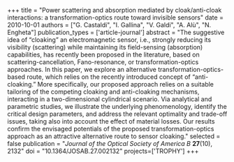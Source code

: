 +++
title = "Power scattering and absorption mediated by cloak/anti-cloak interactions: a transformation-optics route toward invisible sensors"
date = 2010-10-01
authors = ["G. Castaldi", "I. Gallina", "V. Galdi", "A. Alù", "N. Engheta"]
publication_types = ['article-journal']
abstract = "The suggestive idea of “cloaking” an electromagnetic sensor, i.e., strongly reducing its visibility (scattering) while maintaining its field-sensing (absorption) capabilities, has recently been proposed in the literature, based on scattering-cancellation, Fano-resonance, or transformation-optics approaches. In this paper, we explore an alternative transformation-optics-based route, which relies on the recently introduced concept of “anti-cloaking.” More specifically, our proposed approach relies on a suitable tailoring of the competing cloaking and anti-cloaking mechanisms, interacting in a two-dimensional cylindrical scenario. Via analytical and parametric studies, we illustrate the underlying phenomenology, identify the critical design parameters, and address the relevant optimality and trade-off issues, taking also into account the effect of material losses. Our results confirm the envisaged potentials of the proposed transformation-optics approach as an attractive alternative route to sensor cloaking."
selected = false
publication = "*Journal of the Optical Society of America B* **27**(10), 2132"
doi = "10.1364/JOSAB.27.002132"
projects=['TROPHY']
+++
